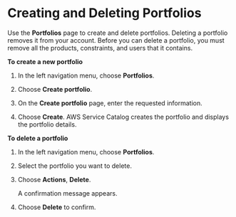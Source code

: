# Creating and Deleting Portfolios<a name="portfoliomgmt-create"></a>

Use the **Portfolios** page to create and delete portfolios\. Deleting a portfolio removes it from your account\. Before you can delete a portfolio, you must remove all the products, constraints, and users that it contains\.

**To create a new portfolio**

1. In the left navigation menu, choose **Portfolios**\.

1. Choose **Create portfolio**\. 

1. On the **Create portfolio** page, enter the requested information\.

1. Choose **Create**\. AWS Service Catalog creates the portfolio and displays the portfolio details\.

**To delete a portfolio**

1. In the left navigation menu, choose **Portfolios**\.

1. Select the portfolio you want to delete\.

1. Choose **Actions**, **Delete**\. 

   A confirmation message appears\. 

1. Choose **Delete** to confirm\.